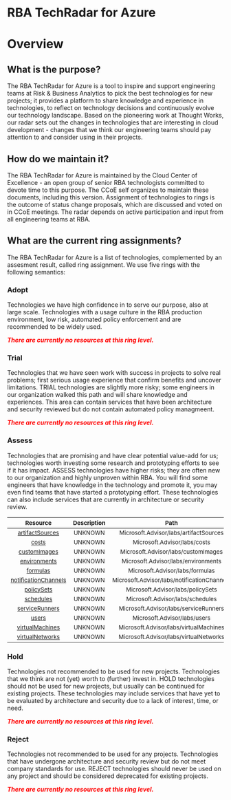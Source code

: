 
RBA TechRadar for Azure
=======================

# Overview

## What is the purpose?


The RBA TechRadar for Azure is a tool to inspire and support engineering teams at Risk & Business Analytics to pick the best technologies for new projects; it provides a platform to share knowledge and experience in technologies, to reflect on technology decisions and continuously evolve our technology landscape.  Based on the pioneering work at Thought Works, our radar sets out the changes in technologies that are interesting in cloud development - changes that we think our engineering teams should pay attention to and consider using in their projects.
## How do we maintain it?


The RBA TechRadar for Azure is maintained by the Cloud Center of Excellence - an open group of senior RBA technologists committed to devote time to this purpose.  The CCoE self organizes to maintain these documents, including this version.  Assignment of technologies to rings is the outcome of status change proposals, which are discussed and voted on in CCoE meetings.  The radar depends on active participation and input from all engineering teams at RBA.
## What are the current ring assignments?


The RBA TechRadar for Azure is a list of technologies, complemented by an assesment result, called ring assignment.  We use five rings with the following semantics:
### Adopt


Technologies we have high confidence in to serve our purpose, also at large scale.  Technologies with a usage culture in the RBA production environment, low risk, automated policy enforcement and are recommended to be widely used.  
  
***<font color="red"> There are currently no resources at this ring level. </font>***
### Trial


Technologies that we have seen work with success in projects to solve real problems;  first serious usage experience that confirm benefits and uncover limitations.  TRIAL technologies are slightly more risky; some engineers in our organization walked this path and will share knowledge and experiences.  This area can contain services that have been architecture and security reviewed but do not contain automated policy managmeent.  
  
***<font color="red"> There are currently no resources at this ring level. </font>***
### Assess


Technologies that are promising and have clear potential value-add for us; technologies worth investing some research and prototyping efforts to see if it has impact.  ASSESS technologies have higher risks;  they are often new to our organization and highly unproven within RBA.  You will find some engineers that have knowledge in the technology and promote it, you may even find teams that have started a prototyping effort.  These technologies can also include services that are currently in architecture or security review.  

|<sub>Resource</sub>|<sub>Description</sub>|<sub>Path</sub>|<sub>Status</sub>|
| :---: | :---: | :---: | :---: |
|<sub>[artifactSources](https://github.com/openrba/python-azure-techradar/tree/master/Microsoft.Advisor/labs/artifactSources)</sub>|<sub>UNKNOWN</sub>|<sub>Microsoft.Advisor/labs/artifactSources</sub>|<sub>ASSESS</sub>|
|<sub>[costs](https://github.com/openrba/python-azure-techradar/tree/master/Microsoft.Advisor/labs/costs)</sub>|<sub>UNKNOWN</sub>|<sub>Microsoft.Advisor/labs/costs</sub>|<sub>ASSESS</sub>|
|<sub>[customImages](https://github.com/openrba/python-azure-techradar/tree/master/Microsoft.Advisor/labs/customImages)</sub>|<sub>UNKNOWN</sub>|<sub>Microsoft.Advisor/labs/customImages</sub>|<sub>ASSESS</sub>|
|<sub>[environments](https://github.com/openrba/python-azure-techradar/tree/master/Microsoft.Advisor/labs/environments)</sub>|<sub>UNKNOWN</sub>|<sub>Microsoft.Advisor/labs/environments</sub>|<sub>ASSESS</sub>|
|<sub>[formulas](https://github.com/openrba/python-azure-techradar/tree/master/Microsoft.Advisor/labs/formulas)</sub>|<sub>UNKNOWN</sub>|<sub>Microsoft.Advisor/labs/formulas</sub>|<sub>ASSESS</sub>|
|<sub>[notificationChannels](https://github.com/openrba/python-azure-techradar/tree/master/Microsoft.Advisor/labs/notificationChannels)</sub>|<sub>UNKNOWN</sub>|<sub>Microsoft.Advisor/labs/notificationChannels</sub>|<sub>ASSESS</sub>|
|<sub>[policySets](https://github.com/openrba/python-azure-techradar/tree/master/Microsoft.Advisor/labs/policySets)</sub>|<sub>UNKNOWN</sub>|<sub>Microsoft.Advisor/labs/policySets</sub>|<sub>ASSESS</sub>|
|<sub>[schedules](https://github.com/openrba/python-azure-techradar/tree/master/Microsoft.Advisor/labs/schedules)</sub>|<sub>UNKNOWN</sub>|<sub>Microsoft.Advisor/labs/schedules</sub>|<sub>ASSESS</sub>|
|<sub>[serviceRunners](https://github.com/openrba/python-azure-techradar/tree/master/Microsoft.Advisor/labs/serviceRunners)</sub>|<sub>UNKNOWN</sub>|<sub>Microsoft.Advisor/labs/serviceRunners</sub>|<sub>ASSESS</sub>|
|<sub>[users](https://github.com/openrba/python-azure-techradar/tree/master/Microsoft.Advisor/labs/users)</sub>|<sub>UNKNOWN</sub>|<sub>Microsoft.Advisor/labs/users</sub>|<sub>ASSESS</sub>|
|<sub>[virtualMachines](https://github.com/openrba/python-azure-techradar/tree/master/Microsoft.Advisor/labs/virtualMachines)</sub>|<sub>UNKNOWN</sub>|<sub>Microsoft.Advisor/labs/virtualMachines</sub>|<sub>ASSESS</sub>|
|<sub>[virtualNetworks](https://github.com/openrba/python-azure-techradar/tree/master/Microsoft.Advisor/labs/virtualNetworks)</sub>|<sub>UNKNOWN</sub>|<sub>Microsoft.Advisor/labs/virtualNetworks</sub>|<sub>ASSESS</sub>|

### Hold


Technologies not recommended to be used for new projects. Technologies that we think are not (yet) worth to (further) invest in.  HOLD technologies should not be used for new projects, but usually can be continued for existing projects.  These technologies may include services that have yet to be evaluated by architecture and security due to a lack of interest, time, or need.  
  
***<font color="red"> There are currently no resources at this ring level. </font>***
### Reject


Technologies not recommended to be used for any projects. Technologies that have undergone architecture and security review but do not meet company standards for use.  REJECT technologies should never be used on any project and should be considered deprecated for existing projects.  
  
***<font color="red"> There are currently no resources at this ring level. </font>***